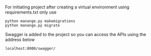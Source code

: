 For initiating project after creating a virtual environment using requirements.txt only use
    
    python manange.py makemigrations
    python manange.py migrate

Swagger is added to the project so you can access the APIs using the address below

    localhost:8000/swagger/